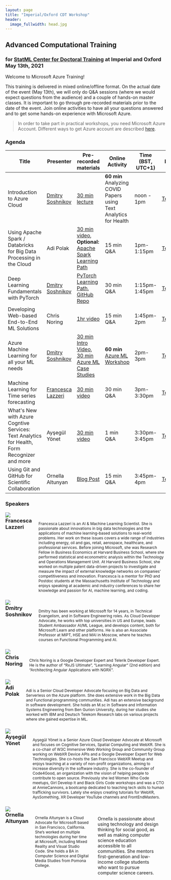 ```yaml
---
layout: page
title: "Imperial/Oxford CDT Workshop"
header:
  image_fullwidth: head.jpg
---
```


## Advanced Computational Training
### for [StatML Center for Doctoral Training](https://statml.io/) at Imperial and Oxford <br/> May 13th, 2021

Welcome to Microsoft Azure Training!

This training is delivered in mixed online/offline format. On the actual date of the event (May 13th), we will only do Q&A sessions (where we would expect questions from the audience) and a couple of hands-on master classes. It is important to go through pre-recorded materials prior to the date of the event. Join online activities to have all your questions answered and to get some hands-on experience with Microsoft Azure.

> In order to take part in practical workshops, you need Microsoft Azure Account. Different ways to get Azure account are described [here](https://azure-for-academics.github.io/getting-azure/).

### Agenda

| Title | Presenter | Pre-recorded materials | Online Activity | Time (BST, UTC+1) | Link |
|-------|-----------|------------------------|-----------------|-------------------|------|
| Introduction to Azure Cloud  | [Dmitry Soshnikov][Dmitry] | [30 min lecture][IntroAzure] | **60 min** Analyzing COVID Papers using Text Analytics for Health | noon - 1pm | [Teams][Teams] |
| Using Apache Spark / Databricks for Big Data Processing in the Cloud  | Adi Polak | [30 min video][SparkVideo], **Optional:** [Apache Spark Learning Path][SparkLP] | 15 min Q&A | 1pm-1:15pm | [Teams][Teams] |
| Deep Learning Fundamentals with PyTorch  | [Dmitry Soshnikov][Dmitry] | [PyTorch Learning Path][PyTorchLP], [GitHub Repo][PyTorchGit] | 30 min Q&A |1:15pm-1:45pm | [Teams][Teams] |
| Developing Web-based End-to-End ML Solutions  | Chris Noring | [1hr video][ChrisVideo] | 15 min Q&A |1:45pm-2pm | [Teams][Teams] |
| Azure Machine Learning for all your ML needs  | [Dmitry Soshnikov][Dmitry] | [30 min Intro Video][AzMLIntro], [30 min Azure ML Case Studies][AzMLCase] | **60 min** [Azure ML Workshop][AzMLWk] | 2pm-3pm | [Teams][Teams] |
| Machine Learning for Time series forecasting | [Francesca Lazzeri][Francesca] | [30 min video][FrVideo] | 30 min Q&A | 3pm-3:30pm | [Teams][Teams] |
| What's New with Azure Cogntive Services: Text Analytics for Health, Form Recognizer and more | Ayşegül Yönet  | [30 min video][AYCog] | 1 min Q&A | 3:30pm-3:45pm | [Teams][Teams] |
| Using Git and GitHub for Scientific Collaboration | Ornella Altunyan  | [Blog Post][GitBlog] | 15 min Q&A | 3:45pm-4pm | [Teams][Teams] |

### Speakers

<div class="row" style="margin-bottom: 10px">
  <div class="columns small-4">
    <img src="/images/users/francesca-lazzeri.png"/>
  </div>
  <div class="columns small-8">
    <h3 style="margin:0px">
    Francesca Lazzeri
    </h3>
    <p style="font-size: 12px">
Francesca Lazzeri is an AI & Machine Learning Scientist. She is passionate about innovations in big data technologies and the applications of machine learning-based solutions to real-world problems. Her work on these issues covers a wide range of industries including energy, oil and gas, retail, aerospace, healthcare, and professional services. Before joining Microsoft, she was Research Fellow in Business Economics at Harvard Business School, where she performed statistical and econometric analysis within the Technology and Operations Management Unit. At Harvard Business School, she worked on multiple patent data-driven projects to investigate and measure the impact of external knowledge networks on companies’ competitiveness and innovation. Francesca is a mentor for PhD and Postdoc students at the Massachusetts Institute of Technology and enjoys speaking at academic and industry conferences to share her knowledge and passion for AI, machine learning, and coding.
    </p>
  </div>
</div>

<div class="row" style="margin-bottom: 10px">
  <div class="columns small-4">
    <img src="/images/users/dmitry-soshnikov.png"/>
  </div>
  <div class="columns small-8">
    <h3 style="margin:0px">
    Dmitry Soshnikov
    </h3>
    <p style="font-size: 12px">
Dmitry has been working at Microsoft for 14 years, in Technical Evangelism, and in Software Engineering roles. As Cloud Developer Advocate, he works with top universities in US and Europe, leads Student Ambassador AI/ML League, and develops content, both for Microsoft Learn and other platforms. He is also an Associate Professor at MIPT, HSE and MAI in Moscow, where he teaches courses on Functional Programming and AI.
    </p>
  </div>
</div>

<div class="row" style="margin-bottom: 10px">
  <div class="columns small-4">
    <img src="/images/users/chris-noring.jpg"/>
  </div>
  <div class="columns small-8">
    <h3 style="margin:0px">
    Chris Noring
    </h3>
    <p style="font-size: 12px">
Chris Noring is a Google Developer Expert and Telerik Developer Expert.
He is the author of “RxJS Ultimate”, “Learning Angular” (2nd edition) and “Architecting Angular Applications with NGRX”.
    </p>
  </div>
</div>

<div class="row" style="margin-bottom: 10px">
  <div class="columns small-4">
    <img src="/images/users/adi-polak.png"/>
  </div>
  <div class="columns small-8">
    <h3 style="margin:0px">
    Adi Polak
    </h3>
    <p style="font-size: 12px">
Adi is a Senior Cloud Developer Advocate focusing on Big Data and Serverless on the Azure platform. She does extensive work in the Big Data and Functional programming communities. Adi has an extensive background in software development. She holds an M.sc in Software and Information Systems Engineering from Ben Gurion University, during her studies she worked with IBM and Deutsch Telekom Research labs on various projects where she gained expertise in ML.
    </p>
  </div>
</div>

<div class="row" style="margin-bottom: 10px">
  <div class="columns small-4">
    <img src="/images/users/aysegul-yonet.jpg"/>
  </div>
  <div class="columns small-8">
    <h3 style="margin:0px">
    Ayşegül Yönet
    </h3>
    <p style="font-size: 12px">
Ayşegül Yönet is a Senior Azure Cloud Developer Advocate at Microsoft and focuses on Cognitive Services, Spatial Computing and WebXR. She is a co-chair of W3C Immersive Web Working Group  and Community Group working on WebXR Device APIs and a Google Developer Expert for Web Technologies. She co-hosts the San Francisco WebXR Meetup and enjoys teaching at a variety of non-profit organizations, aiming to increase diversity in the software industry. She is the co-founder of Code4Good, an organization with the vision of helping people to contribute to open source. Previously she led Women Who Code meetups, Girl Develop It and Black Girls Code workshops and was a CTO at AnnieCannons, a bootcamp dedicated to teaching tech skills to human trafficking survivors. Lately she enjoys creating tutorials for WebXR, AysSomething, XR Developer YouTube channels and FrontEndMasters.
    </p>
  </div>
</div>

<div class="row" style="margin-bottom: 10px">
  <div class="columns small-4">
    <img src="/images/users/ornella-altunyan.png"/>
  </div>
  <div class="columns small-8">
    <h3 style="margin:0px">
    Ornella Altunyan
    </h3>
    <p style="font-size: 12px">
Ornella Altunyan is a Cloud Advocate for Microsoft based in San Francisco, California. She’s worked on multiple technologies during her time at Microsoft, including Mixed Reality and Visual Studio Code. She holds a BA in Computer Science and Digital Media Studies from Pomona College.

Ornella is passionate about using technology and design thinking for social good, as well as making computer science education accessible to all communities. She mentors first-generation and low-income college students who want to pursue computer science careers.
    </p>
  </div>
</div>

[Dmitry]: http://soshnikov.com
[Francesca]: https://github.com/FrancescaLazzeri
[IntroAzure]: https://azure-for-academics.github.io/quickstart/intro/
[Teams]: http://aka.ms/doctraining
[SparkLP]: https://docs.microsoft.com/learn/paths/perform-data-engineering-with-azure-synapse-apache-spark-pools/
[PyTorchLP]: http://aka.ms/learntorch
[PyTorchGit]: http://github.com/MicrosoftDocs/pytorchfundamentals
[AzMLIntro]: https://azure-for-academics.github.io/quickstart/azureml/
[AzMLCase]: https://azure-for-academics.github.io/quickstart/azureml-cases/
[AzMLWk]: http://github.com/CloudAdvocacy/AzureMLStarter
[SparkVideo]: https://youtu.be/aYKQ9j0A5Cg
[AYCog]: https://docs.microsoft.com/en-us/events/ignite-mar-2021/azure/sessions/od330/?WT.mc_id=aiml-10707-ayyonet
[FrVideo]: https://youtu.be/BxHAK5fPoYA
[GitBlog]: https://soshnikov.com/science/collaborate-on-research-papers-with-github/
[ChrisVideo]: https://youtu.be/wXQaCVekx5g
